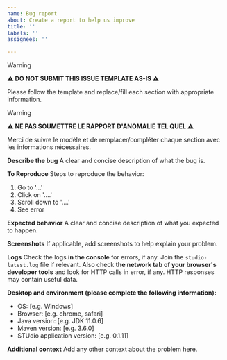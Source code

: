 ```yaml
---
name: Bug report
about: Create a report to help us improve
title: ''
labels: ''
assignees: ''

---
```



> [!WARNING]
> **:warning: DO NOT SUBMIT THIS ISSUE TEMPLATE AS-IS :warning:**
> 
> Please follow the template and replace/fill each section with appropriate information.

> [!WARNING]
> **:warning: NE PAS SOUMETTRE LE RAPPORT D'ANOMALIE TEL QUEL :warning:**
> 
> Merci de suivre le modèle et de remplacer/compléter chaque section avec les informations nécessaires. 


**Describe the bug**
A clear and concise description of what the bug is.

**To Reproduce**
Steps to reproduce the behavior:
1. Go to '...'
2. Click on '....'
3. Scroll down to '....'
4. See error

**Expected behavior**
A clear and concise description of what you expected to happen.

**Screenshots**
If applicable, add screenshots to help explain your problem.

**Logs**
Check the logs **in the console** for errors, if any. Join the `studio-latest.log` file if relevant.
Also check **the network tab of your browser's developer tools** and look for HTTP calls in error, if any. HTTP responses may contain useful data.

**Desktop and environment (please complete the following information):**
 - OS: [e.g. Windows]
 - Browser: [e.g. chrome, safari]
 - Java version: [e.g. JDK 11.0.6]
 - Maven version: [e.g. 3.6.0]
 - STUdio application version: [e.g. 0.1.11]

**Additional context**
Add any other context about the problem here.
